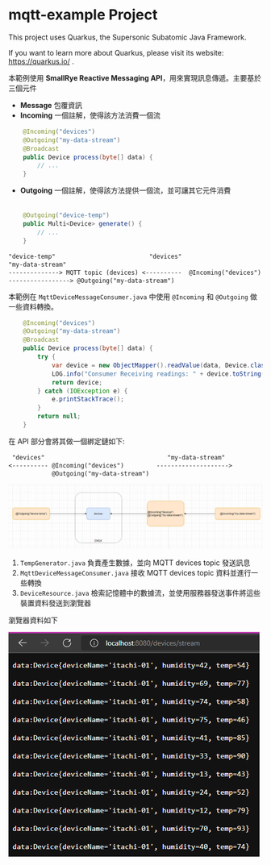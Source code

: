 # mqtt-example Project

This project uses Quarkus, the Supersonic Subatomic Java Framework.

If you want to learn more about Quarkus, please visit its website: https://quarkus.io/ .

本範例使用 **SmallRye Reactive Messaging API**，用來實現訊息傳遞。主要基於三個元件
- **Message** 包覆資訊
- **Incoming** 一個註解，使得該方法消費一個流
```java
    @Incoming("devices")
    @Outgoing("my-data-stream")
    @Broadcast
    public Device process(byte[] data) {
        // ...
    }
```
- **Outgoing** 一個註解，使得該方法提供一個流，並可讓其它元件消費
```java

    @Outgoing("device-temp")
    public Multi<Device> generate() {
        // ...
    }
```


```
"device-temp"                          "devices"                        "my-data-stream"
--------------> MQTT topic (devices) <----------  @Incoming("devices") -----------------> @Outgoing("my-data-stream")
```

本範例在 `MqttDeviceMessageConsumer.java` 中使用 `@Incoming` 和 `@Outgoing` 做一些資料轉換。

```java
    @Incoming("devices")
    @Outgoing("my-data-stream")
    @Broadcast
    public Device process(byte[] data) {
        try {
            var device = new ObjectMapper().readValue(data, Device.class);
            LOG.info("Consumer Receiving readings: " + device.toString());
            return device;
        } catch (IOException e) {
            e.printStackTrace();
        }
        return null;
    }
```

在 API 部分會將其做一個綁定鏈如下:

```
 "devices"                                  "my-data-stream"
<---------- @Incoming("devices")         -------------------->
            @Outgoing("my-data-stream")
```


![img.png](images/img.png)

1. `TempGenerator.java` 負責產生數據，並向 MQTT devices topic 發送訊息
2. `MqttDeviceMessageConsumer.java` 接收 MQTT devices topic 資料並進行一些轉換
3. `DeviceResource.java` 檢索記憶體中的數據流，並使用服務器發送事件將這些裝置資料發送到瀏覽器

瀏覽器資料如下

![img.png](images/browser.png)